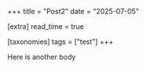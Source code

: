 +++
title = "Post2"
date = "2025-07-05"

[extra]
read_time = true

[taxonomies]
tags = ["test"]
+++

Here is another body
